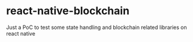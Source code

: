 # react-native-blockchain
Just a PoC to test some state handling and blockchain related libraries on react native

